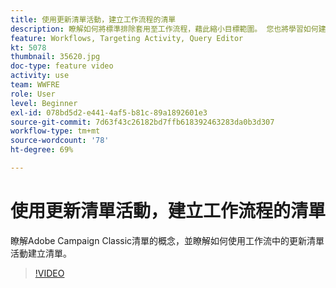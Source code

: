 ```yaml
---
title: 使用更新清單活動，建立工作流程的清單
description: 瞭解如何將標準排除套用至工作流程，藉此縮小目標範圍。 您也將學習如何建立預先定義的篩選器，以及如何疑難排解您的工作流程。
feature: Workflows, Targeting Activity, Query Editor
kt: 5078
thumbnail: 35620.jpg
doc-type: feature video
activity: use
team: WWFRE
role: User
level: Beginner
exl-id: 078bd5d2-e441-4af5-b81c-89a1892601e3
source-git-commit: 7d63f43c26182bd7ffb618392463283da0b3d307
workflow-type: tm+mt
source-wordcount: '78'
ht-degree: 69%

---
```


# 使用更新清單活動，建立工作流程的清單

瞭解Adobe Campaign Classic清單的概念，並瞭解如何使用工作流中的更新清單活動建立清單。

>[!VIDEO](https://video.tv.adobe.com/v/35620?quality=12)

